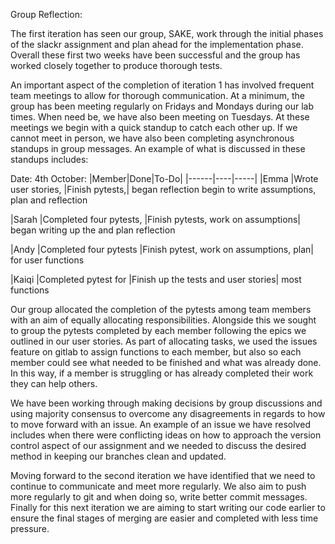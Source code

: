 Group Reflection:

The first iteration has seen our group, SAKE, work through the initial phases of 
the slackr assignment and plan ahead for the implementation phase. 
Overall these first two weeks have been successful and the group has worked closely together to produce thorough tests.

An important aspect of the completion of iteration 1 has involved frequent team
meetings to allow for thorough communication. At a minimum, the group has been 
meeting regularly on Fridays and Mondays during our lab times. When need be, we 
have also been meeting on Tuesdays. At these meetings we begin with a quick 
standup to catch each other up. If we cannot meet in person, we have also been 
completing asynchronous standups in group messages. An example of what is discussed 
in these standups includes:

Date: 4th October:
|Member|Done|To-Do|
|------|----|-----|
|Emma             |Wrote user stories,       |Finish pytests,|
                 began reflection          begin to write assumptions, 
                                           plan and reflection

|Sarah            |Completed four pytests,   |Finish pytests, work on assumptions|
                 began writing up the      and plan
                 reflection

|Andy             |Completed four pytests    |Finish pytest, work on assumptions, plan|
                 for user functions

|Kaiqi            |Completed pytest for      |Finish up the tests and user stories|
                 most functions


Our group allocated the completion of the pytests among team members with an 
aim of equally allocating responsibilities. Alongside this we sought to group the
pytests completed by each member following the epics we outlined in our user stories.
As part of allocating tasks, we used the issues feature on gitlab to assign functions
to each member, but also so each member could see what needed to be finished and 
what was already done. In this way, if a member is struggling or has already
completed their work they can help others. 

We have been working through making decisions by group discussions and using
majority consensus to overcome any disagreements in regards to how to move 
forward with an issue. An example of an issue we have resolved includes when 
there were conflicting ideas on how to approach the version control aspect of our
assignment and we needed to discuss the desired method in keeping our branches 
clean and updated. 

Moving forward to the second iteration we have identified that we need to continue 
to communicate and meet more regularly. We also aim to push more regularly to git 
and when doing so, write better commit messages. Finally for this next iteration 
we are aiming to start writing our code earlier to ensure the final stages of 
merging are easier and completed with less time pressure. 

